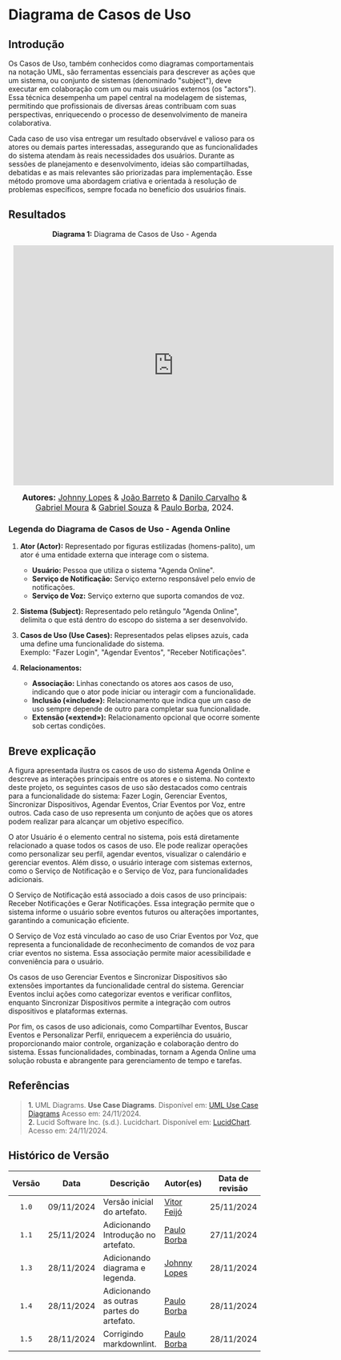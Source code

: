 # Diagrama de Casos de Uso

## Introdução

Os Casos de Uso, também conhecidos como diagramas comportamentais na notação UML, são ferramentas essenciais para descrever as ações que um sistema, ou conjunto de sistemas (denominado "subject"), deve executar em colaboração com um ou mais usuários externos (os "actors"). Essa técnica desempenha um papel central na modelagem de sistemas, permitindo que profissionais de diversas áreas contribuam com suas perspectivas, enriquecendo o processo de desenvolvimento de maneira colaborativa.

Cada caso de uso visa entregar um resultado observável e valioso para os atores ou demais partes interessadas, assegurando que as funcionalidades do sistema atendam às reais necessidades dos usuários. Durante as sessões de planejamento e desenvolvimento, ideias são compartilhadas, debatidas e as mais relevantes são priorizadas para implementação. Esse método promove uma abordagem criativa e orientada à resolução de problemas específicos, sempre focada no benefício dos usuários finais.

## Resultados

<p align="center" > <strong> Diagrama 1:</Strong> Diagrama de Casos de Uso - Agenda</font> <gitbr></p>
<center>
<div style="width: 640px; height: 480px; margin: 10px; position: relative;"><iframe allowfullscreen frameborder="0" style="width:640px; height:480px" src="https://lucid.app/documents/embedded/e74ab12b-41e3-4d06-8b10-4f07ba55c5dc" id="XAvvh5DVNHr1"></iframe></div>
</center>

<font size="3"><p style="text-align: center"><b>Autores:</b> [Johnny Lopes](https://github.com/JohnnyLopess) & [João Barreto](https://github.com/JoaoBarreto03) & [Danilo Carvalho](https://github.com/Danilo-Carvalho-Antunes) & [Gabriel Moura](https://github.com/thegm445) & [Gabriel Souza](https://github.com/GabrielMS00) & [Paulo Borba](https://github.com/paulohborba), 2024.</p></font>

### Legenda do Diagrama de Casos de Uso - Agenda Online

1. **Ator (Actor):** Representado por figuras estilizadas (homens-palito), um ator é uma entidade externa que interage com o sistema.

   - **Usuário:** Pessoa que utiliza o sistema "Agenda Online".
   - **Serviço de Notificação:** Serviço externo responsável pelo envio de notificações.
   - **Serviço de Voz:** Serviço externo que suporta comandos de voz.

2. **Sistema (Subject):** Representado pelo retângulo "Agenda Online", delimita o que está dentro do escopo do sistema a ser desenvolvido.

3. **Casos de Uso (Use Cases):** Representados pelas elipses azuis, cada uma define uma funcionalidade do sistema.  
   Exemplo: "Fazer Login", "Agendar Eventos", "Receber Notificações".

4. **Relacionamentos:**

   - **Associação:** Linhas conectando os atores aos casos de uso, indicando que o ator pode iniciar ou interagir com a funcionalidade.
   - **Inclusão («include»):** Relacionamento que indica que um caso de uso sempre depende de outro para completar sua funcionalidade.
   - **Extensão («extend»):** Relacionamento opcional que ocorre somente sob certas condições.

## Breve explicação

A figura apresentada ilustra os casos de uso do sistema Agenda Online e descreve as interações principais entre os atores e o sistema. No contexto deste projeto, os seguintes casos de uso são destacados como centrais para a funcionalidade do sistema: Fazer Login, Gerenciar Eventos, Sincronizar Dispositivos, Agendar Eventos, Criar Eventos por Voz, entre outros. Cada caso de uso representa um conjunto de ações que os atores podem realizar para alcançar um objetivo específico.

O ator Usuário é o elemento central no sistema, pois está diretamente relacionado a quase todos os casos de uso. Ele pode realizar operações como personalizar seu perfil, agendar eventos, visualizar o calendário e gerenciar eventos. Além disso, o usuário interage com sistemas externos, como o Serviço de Notificação e o Serviço de Voz, para funcionalidades adicionais.

O Serviço de Notificação está associado a dois casos de uso principais: Receber Notificações e Gerar Notificações. Essa integração permite que o sistema informe o usuário sobre eventos futuros ou alterações importantes, garantindo a comunicação eficiente.

O Serviço de Voz está vinculado ao caso de uso Criar Eventos por Voz, que representa a funcionalidade de reconhecimento de comandos de voz para criar eventos no sistema. Essa associação permite maior acessibilidade e conveniência para o usuário.

Os casos de uso Gerenciar Eventos e Sincronizar Dispositivos são extensões importantes da funcionalidade central do sistema. Gerenciar Eventos inclui ações como categorizar eventos e verificar conflitos, enquanto Sincronizar Dispositivos permite a integração com outros dispositivos e plataformas externas.

Por fim, os casos de uso adicionais, como Compartilhar Eventos, Buscar Eventos e Personalizar Perfil, enriquecem a experiência do usuário, proporcionando maior controle, organização e colaboração dentro do sistema. Essas funcionalidades, combinadas, tornam a Agenda Online uma solução robusta e abrangente para gerenciamento de tempo e tarefas.

## Referências

> <a>1.</a> UML Diagrams. **Use Case Diagrams**. Disponível em: [UML Use Case Diagrams](https://www.uml-diagrams.org/use-case-diagrams.html)  Acesso em: 24/11/2024. <br>
> <a>2.</a> Lucid Software Inc. (s.d.). Lucidchart. Disponível em: [LucidChart](https://www.lucidchart.com/pages/pt/diagrama-de-caso-de-uso-uml#:~:text=um%20diagrama%20UML-,O%20que%20%C3%A9%20diagrama%20de%20caso%20de%20uso%3F,de%20s%C3%ADmbolos%20e%20conectores%20especializados.). Acesso em: 24/11/2024. <br>

## Histórico de Versão

| Versão | Data       | Descrição                          | Autor(es)                          | Data de revisão | Revisor(es)                    |
| :----: | :--------: | ---------------------------------- | ---------------------------------- | :-------------: | ------------------------------ |
| `1.0`  | 09/11/2024 | Versão inicial do artefato.        | [Vitor Feijó](https://github.com/vitorfleonardo) | 25/11/2024      | [Paulo Borba](https://github.com/paulohborba) |
| `1.1`  | 25/11/2024 | Adicionando Introdução no artefato. | [Paulo Borba](https://github.com/paulohborba)       | 27/11/2024      | [Johnny Lopes](https://github.com/JohnnyLopess) |
| `1.3`  | 28/11/2024 | Adicionando diagrama e legenda.    | [Johnny Lopes](https://github.com/JohnnyLopess)    | 28/11/2024      | [Paulo Borba](https://github.com/paulohborba) |
| `1.4`  | 28/11/2024 | Adicionando as outras partes do artefato. | [Paulo Borba](https://github.com/paulohborba) | 28/11/2024      | [Johnny Lopes](https://github.com/JohnnyLopess) |
| `1.5`  | 28/11/2024 | Corrigindo markdownlint.           | [Paulo Borba](https://github.com/paulohborba)       | 28/11/2024      | [Johnny Lopes](https://github.com/JohnnyLopess) |